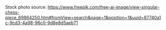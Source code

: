 Stock photo source:
https://www.freepik.com/free-ai-image/view-singular-chess-piece_69864250.htm#fromView=search&page=1&position=1&uuid=87740a1c-9cd3-4a98-96c0-9d8e8d5aeb71